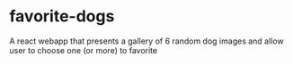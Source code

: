 # favorite-dogs
A react webapp that presents a gallery of 6 random dog images  and allow user to choose one (or more) to favorite
